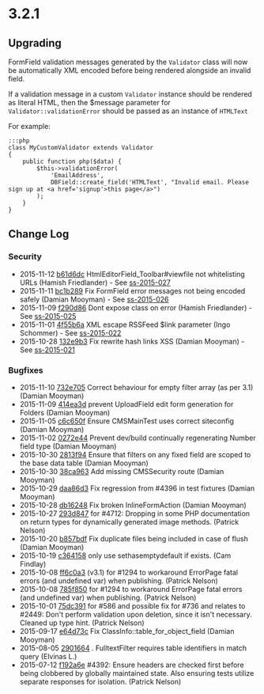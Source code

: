 # 3.2.1

## Upgrading

FormField validation messages generated by the `Validator` class will now be automatically XML
encoded before being rendered alongside an invalid field.

If a validation message in a custom `Validator` instance should be rendered as literal HTML,
then the $message parameter for `Validator::validationError` should be passed as an instance
of `HTMLText`

For example:


	:::php
	class MyCustomValidator extends Validator 
	{
		public function php($data) { 
			$this->validationError(
				'EmailAddress',
				DBField::create_field('HTMLText', "Invalid email. Please sign up at <a href='signup'>this page</a>")
			);
		}
	}


<!--- Changes below this line will be automatically regenerated -->

## Change Log

### Security

 * 2015-11-12 [b61d6dc](https://github.com/silverstripe/silverstripe-framework/commit/b61d6dcd57577b0345af7a69e51da409305e1957) HtmlEditorField_Toolbar#viewfile not whitelisting URLs (Hamish Friedlander) - See [ss-2015-027](http://www.silverstripe.org/download/security-releases/ss-2015-027)
 * 2015-11-11 [bc1b289](https://github.com/silverstripe/silverstripe-framework/commit/bc1b2893accba6401c03f9ea3b0cbc4621c7a02c) Fix FormField error messages not being encoded safely (Damian Mooyman) - See [ss-2015-026](http://www.silverstripe.org/download/security-releases/ss-2015-026)
 * 2015-11-09 [f290d86](https://github.com/silverstripe/silverstripe-framework/commit/f290d869e01e0087286b4f2bc92e95d15c229c45) Dont expose class on error (Hamish Friedlander) - See [ss-2015-025](http://www.silverstripe.org/download/security-releases/ss-2015-025)
 * 2015-11-01 [4f55b6a](https://github.com/silverstripe/silverstripe-framework/commit/4f55b6a115ce0de8c5c258fb44eca52b8b112caf) XML escape RSSFeed $link parameter (Ingo Schommer) - See [ss-2015-022](http://www.silverstripe.org/download/security-releases/ss-2015-022)
 * 2015-10-28 [132e9b3](https://github.com/silverstripe/silverstripe-framework/commit/132e9b3e2fad361ebb4b502b6a37d34d013bfba3) Fix rewrite hash links XSS (Damian Mooyman) - See [ss-2015-021](http://www.silverstripe.org/download/security-releases/ss-2015-021)

### Bugfixes

 * 2015-11-10 [732e705](https://github.com/silverstripe/silverstripe-framework/commit/732e705bbf548024b123d5160863395f2f74e7d9) Correct behaviour for empty filter array (as per 3.1) (Damian Mooyman)
 * 2015-11-09 [414ea3d](https://github.com/silverstripe/silverstripe-framework/commit/414ea3de9e87812c5ac96cc15062307c608e0963) prevent UploadField edit form generation for Folders (Damian Mooyman)
 * 2015-11-05 [c6c650f](https://github.com/silverstripe/silverstripe-cms/commit/c6c650f1366348327d973ca6cc5a5ed33a467786) Ensure CMSMainTest uses correct siteconfig (Damian Mooyman)
 * 2015-11-02 [0272e44](https://github.com/silverstripe/silverstripe-framework/commit/0272e443f44ebca55b05c14f2a112260ff0df284) Prevent dev/build continually regenerating Number field type (Damian Mooyman)
 * 2015-10-30 [2813f94](https://github.com/silverstripe/silverstripe-framework/commit/2813f94124c2ba14f1e4a51001e3898b0e0c32aa) Ensure that filters on any fixed field are scoped to the base data table (Damian Mooyman)
 * 2015-10-30 [38ca963](https://github.com/silverstripe/silverstripe-framework/commit/38ca9632c4e9df0a74eae70cec98fdce242da529) Add missing CMSSecurity route (Damian Mooyman)
 * 2015-10-29 [daa86d3](https://github.com/silverstripe/silverstripe-framework/commit/daa86d3a4ce75bf8637134726864ae14fbbdf586) Fix regression from #4396 in test fixtures (Damian Mooyman)
 * 2015-10-28 [db16248](https://github.com/silverstripe/silverstripe-framework/commit/db16248b9ab7677cc4b4e25857a6b6d36f8c35f0) Fix broken InlineFormAction (Damian Mooyman)
 * 2015-10-27 [293d847](https://github.com/silverstripe/silverstripe-framework/commit/293d84721efafedf3dd3fe69dd1d013a8c07d3ff) for #4712: Dropping in some PHP documentation on return types for dynamically generated image methods. (Patrick Nelson)
 * 2015-10-20 [b857bdf](https://github.com/silverstripe/silverstripe-framework/commit/b857bdf209d79fc623724e68f6a660354cbd5f93) Fix duplicate files being included in case of flush (Damian Mooyman)
 * 2015-10-19 [c364158](https://github.com/silverstripe/silverstripe-framework/commit/c3641587a5d5977af4fa053e5813846ce990d86c) only use sethasemptydefault if exists. (Cam Findlay)
 * 2015-10-08 [ff6c0a3](https://github.com/silverstripe/silverstripe-cms/commit/ff6c0a3160c5eb3ca624efea6585efb44399dc1c) (v3.1) for #1294 to workaround ErrorPage fatal errors (and undefined var) when publishing. (Patrick Nelson)
 * 2015-10-08 [785f850](https://github.com/silverstripe/silverstripe-cms/commit/785f85047f64b76011c34542362c7f09dbf59021) for #1294 to workaround ErrorPage fatal errors (and undefined var) when publishing. (Patrick Nelson)
 * 2015-10-01 [75dc391](https://github.com/silverstripe/silverstripe-cms/commit/75dc391df9b396756a6f02c5fca08eafcb53ba31) for #586 and possible fix for #736 and relates to #2449: Don't perform validation upon deletion, since it isn't necessary. Cleaned up type hint. (Patrick Nelson)
 * 2015-09-17 [e64d73c](https://github.com/silverstripe/silverstripe-framework/commit/e64d73c1f741399412b6015f6602ed707b2e9778) Fix ClassInfo::table_for_object_field (Damian Mooyman)
 * 2015-08-05 [2901664](https://github.com/silverstripe/silverstripe-framework/commit/29016645e5e759b1ecf49876fa79c357a68c5794) . FulltextFilter requires table identifiers in match query (Elvinas L.)
 * 2015-07-12 [f192a6e](https://github.com/silverstripe/silverstripe-framework/commit/f192a6ecaf70446ec60f6c7ef2a555395f83ea16) #4392: Ensure headers are checked first before being clobbered by globally maintained state. Also ensuring tests utilize separate responses for isolation. (Patrick Nelson)
